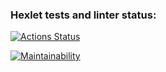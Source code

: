 ### Hexlet tests and linter status:
[![Actions Status](https://github.com/ysemenyuk/python-project-49/workflows/hexlet-check/badge.svg)](https://github.com/ysemenyuk/python-project-49/actions)

[![Maintainability](https://api.codeclimate.com/v1/badges/fd606f77869321e04e64/maintainability)](https://codeclimate.com/github/ysemenyuk/python-project-49/maintainability)